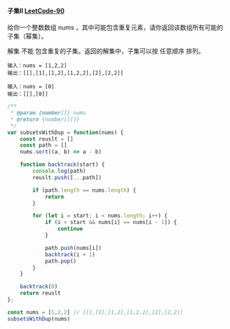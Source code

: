 #### 子集II [LeetCode-90](https://leetcode.cn/problems/subsets-ii/)

给你一个整数数组 nums ，其中可能包含重复元素，请你返回该数组所有可能的子集（幂集）。

解集 不能 包含重复的子集。返回的解集中，子集可以按 任意顺序 排列。

```
输入：nums = [1,2,2]
输出：[[],[1],[1,2],[1,2,2],[2],[2,2]]
```

```
输入：nums = [0]
输出：[[],[0]]
```

```js
/**
 * @param {number[]} nums
 * @return {number[][]}
 */
var subsetsWithDup = function(nums) {
    const reuslt = []
    const path = []
    nums.sort((a, b) => a - b)

    function backtrack(start) {
        console.log(path)
        reuslt.push([...path])

        if (path.length == nums.length) {
            return
        }

        for (let i = start; i < nums.length; i++) {
            if (i > start && nums[i] == nums[i - 1]) {
                continue
            }

            path.push(nums[i])
            backtrack(i + 1)
            path.pop()
        }
    }

    backtrack(0)
    return reuslt
};

const nums = [1,2,2] // [[],[1],[1,2],[1,2,2],[2],[2,2]]
subsetsWithDup(nums)
```

